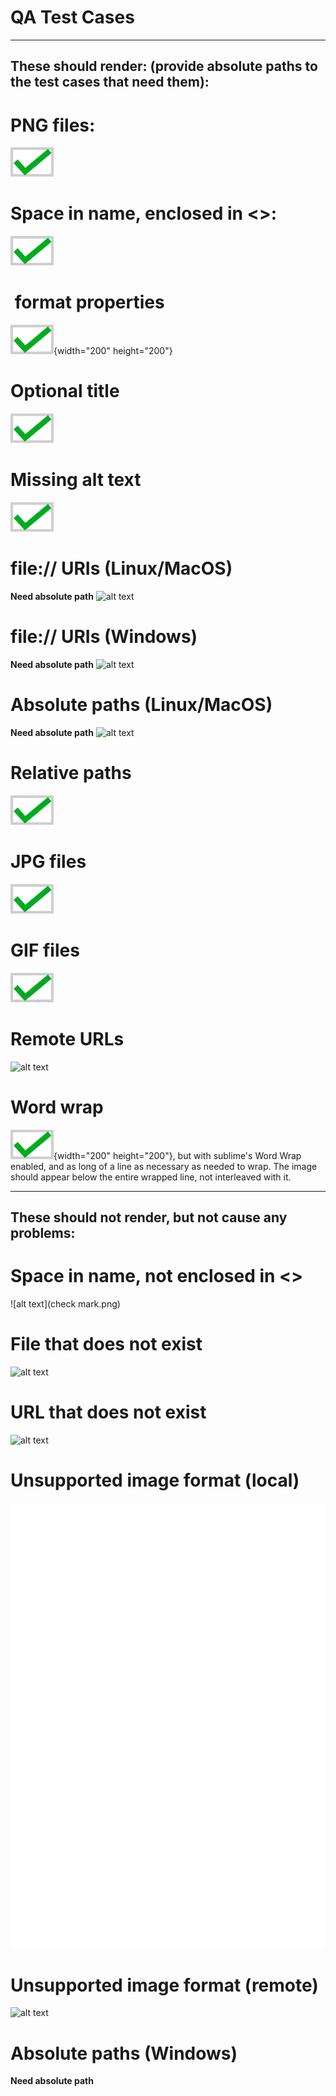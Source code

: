 # QA Test Cases

------------
These should render: (provide absolute paths to the test cases that need them):
------------

# PNG files:
![alt text](checkmark.png)

# Space in name, enclosed in <>:
![alt text](<check mark.png>)

# <img> format properties
![alt text](checkmark.png){width="200" height="200"}

# Optional title
![alt text](checkmark.png "title")

# Missing alt text
![](checkmark.png)

# file:// URIs (Linux/MacOS)
**Need absolute path**
![alt text](file:///path/to/checkmark.png)

# file:// URIs (Windows)
**Need absolute path**
![alt text](file://C:/path/to/checkmark.png)

# Absolute paths (Linux/MacOS)
**Need absolute path**
![alt text](/path/to/checkmark.png)

# Relative paths
![alt text](../checkmark.png)

# JPG files
![alt text](checkmark.jpg)

# GIF files
![alt text](checkmark.gif)

# Remote URLs
![alt text](https://www.google.com/images/branding/googlelogo/2x/googlelogo_color_272x92dp.png)

# Word wrap
![alt text](checkmark.png){width="200" height="200"}, but with sublime's Word Wrap enabled,
and as long of a line as necessary as needed to wrap. The image should appear
below the entire wrapped line, not interleaved with it.

------------
These should not render, but not cause any problems:
------------

# Space in name, not enclosed in <>
![alt text](check mark.png)

# File that does not exist
![alt text](missing-file.png)

# URL that does not exist
![alt text](https://www.google.com/doesnotexist2222.png)

# Unsupported image format (local)
![alt text](checkmark.svg)

# Unsupported image format (remote)
![alt text](https://api.travis-ci.org/xsleonard/go-merkle.svg)

# Absolute paths (Windows)
**Need absolute path**
<!-- ![alt text](C:/path/to/checkmark.png) -->
